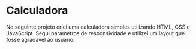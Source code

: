 # Calculadora
No seguinte projeto criei uma calculadora simples utilizando HTML, CSS e JavaScript.
Segui parametros de responsividade e utilizei um layout que fosse agradavel ao usuario.
